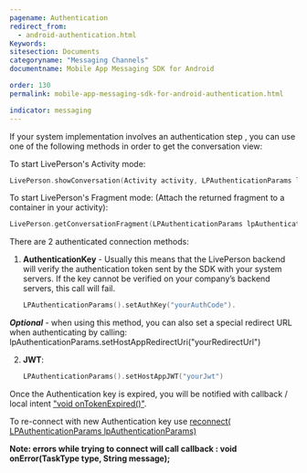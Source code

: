 ```yaml
---
pagename: Authentication
redirect_from:
  - android-authentication.html
Keywords:
sitesection: Documents
categoryname: "Messaging Channels"
documentname: Mobile App Messaging SDK for Android

order: 130
permalink: mobile-app-messaging-sdk-for-android-authentication.html

indicator: messaging
---
```


If your system implementation involves an authentication step , you can use one of the following methods in order to get the conversation view:

To start LivePerson's Activity mode:

```swift
LivePerson.showConversation(Activity activity, LPAuthenticationParams lpAuthenticationParams, ConversationViewParams params‎);
```

To start LivePerson's Fragment mode: (Attach the returned fragment to a container in your activity):

```swift
LivePerson.getConversationFragment(LPAuthenticationParams lpAuthenticationParams, ConversationViewParams params‎);
```

There are 2 authenticated connection methods:

 1. **AuthenticationKey** - Usually this means that the LivePerson backend will verify the authentication token sent by the SDK with your system servers. If the key cannot be verified on your company’s backend servers, this call will fail.

    ```swift
    LPAuthenticationParams().setAuthKey("yourAuthCode").
    ```

 _**Optional**_ - when using this method, you can also set a special redirect URL when authenticating by calling: lpAuthenticationParams.setHostAppRedirectUri("yourRedirectUrl")

 2. **JWT**:

    ```swift
    LPAuthenticationParams().setHostAppJWT("yourJwt")
    ```


Once the Authentication key is expired, you will be notified with callback / local intent ["void onTokenExpired()"](android-callbacks-index.html#token-expired).

To re-connect with new Authentication key use [reconnect( LPAuthenticationParams lpAuthenticationParams) ](android-methods.html#reconnect)


**Note: errors while trying to connect will call callback : void onError(TaskType type, String message);**
